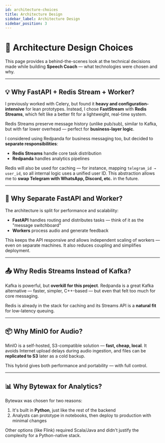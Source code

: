 ```yaml
---
id: architecture-choices
title: Architecture Design
sidebar_label: Architecture Design
sidebar_position: 3
---
```


# 🧠 Architecture Design Choices

This page provides a behind-the-scenes look at the technical decisions made while building **Speech Coach** — what technologies were chosen and why.

---

## 💡 Why FastAPI + Redis Stream + Worker?

I previously worked with Celery, but found it **heavy and configuration-intensive** for lean prototypes. Instead, I chose **FastStream** with **Redis Streams**, which felt like a better fit for a lightweight, real-time system.

Redis Streams preserve message history (unlike pub/sub), similar to Kafka, but with far lower overhead — perfect for **business-layer logic**.

I considered using Redpanda for business messaging too, but decided to **separate responsibilities**:

- **Redis Streams** handle core task distribution
- **Redpanda** handles analytics pipelines

Redis will also be used for caching — for instance, mapping `telegram_id → user_id`, so all internal logic uses a unified user ID. This abstraction allows me to **swap Telegram with WhatsApp, Discord, etc.** in the future.

---

## 🔁 Why Separate FastAPI and Worker?

The architecture is split for performance and scalability:

- **FastAPI** handles routing and distributes tasks — think of it as the "message switchboard"
- **Workers** process audio and generate feedback

This keeps the API responsive and allows independent scaling of workers — even on separate machines. It also reduces coupling and simplifies deployment.

---

## 📤 Why Redis Streams Instead of Kafka?

Kafka is powerful, but **overkill for this project**. Redpanda is a great Kafka alternative — faster, simpler, C++-based — but even that felt too much for core messaging.

Redis is already in the stack for caching and its Streams API is a **natural fit** for low-latency queuing.

---

## 📦 Why MinIO for Audio?

MinIO is a self-hosted, S3-compatible solution — **fast, cheap, local**. It avoids Internet upload delays during audio ingestion, and files can be **replicated to S3** later as a cold backup.

This hybrid gives both performance and portability — with full control.

---

## 📊 Why Bytewax for Analytics?

Bytewax was chosen for two reasons:

1. It's built in **Python**, just like the rest of the backend
2. Analysts can prototype in notebooks, then deploy to production with minimal changes

Other options (like Flink) required Scala/Java and didn't justify the complexity for a Python-native stack.
